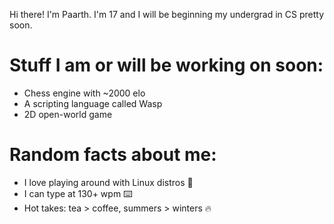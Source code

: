 Hi there! I'm Paarth.
I'm 17 and I will be beginning my undergrad in CS pretty soon.
# Stuff I am or will be working on soon:
* Chess engine with ~2000 elo
* A scripting language called Wasp
* 2D open-world game
# Random facts about me:
* I love playing around with Linux distros 🐧
* I can type at 130+ wpm ⌨️
* Hot takes: tea > coffee, summers > winters 🔥
